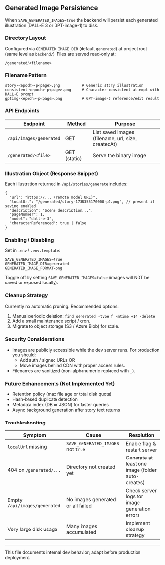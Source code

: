## Generated Image Persistence

When `SAVE_GENERATED_IMAGES=true` the backend will persist each generated illustration (DALL-E 3 or GPT-image-1) to disk.

### Directory Layout
Configured via `GENERATED_IMAGE_DIR` (default `generated`) at project root (same level as `backend/`). Files are served read‑only at:
```
/generated/<filename>
```

### Filename Pattern
```
story-<epoch>-p<page>.png          # Generic story illustration
consistent-<epoch>-p<page>.png     # Character-consistent attempt with DALL-E prompt
gptimg-<epoch>-p<page>.png         # GPT-image-1 reference/edit result
```

### API Endpoints
| Endpoint | Method | Purpose |
|----------|--------|---------|
| `/api/images/generated` | GET | List saved images (filename, url, size, createdAt) |
| `/generated/<file>` | GET (static) | Serve the binary image |

### Illustration Object (Response Snippet)
Each illustration returned in `/api/stories/generate` includes:
```jsonc
{
  "url": "https://... (remote model URL)",
  "localUrl": "/generated/story-1738355170000-p1.png", // present if saving enabled
  "description": "Scene description...",
  "pageNumber": 1,
  "model": "dall-e-3",
  "characterReferenced": true | false
}
```

### Enabling / Disabling
Set in `.env` / `.env.template`:
```
SAVE_GENERATED_IMAGES=true
GENERATED_IMAGE_DIR=generated
GENERATED_IMAGE_FORMAT=png
```
Toggle off by setting `SAVE_GENERATED_IMAGES=false` (images will NOT be saved or exposed locally).

### Cleanup Strategy
Currently no automatic pruning. Recommended options:
1. Manual periodic deletion: `find generated -type f -mtime +14 -delete`
2. Add a small maintenance script / cron.
3. Migrate to object storage (S3 / Azure Blob) for scale.

### Security Considerations
* Images are publicly accessible while the dev server runs. For production you should:
  - Add auth / signed URLs OR
  - Move images behind CDN with proper access rules.
* Filenames are sanitized (non-alphanumeric replaced with `_`).

### Future Enhancements (Not Implemented Yet)
* Retention policy (max file age or total disk quota)
* Hash-based duplicate detection
* Metadata index (DB or JSON) for faster queries
* Async background generation after story text returns

### Troubleshooting
| Symptom | Cause | Resolution |
|---------|-------|------------|
| `localUrl` missing | `SAVE_GENERATED_IMAGES` not `true` | Enable flag & restart server |
| 404 on `/generated/...` | Directory not created yet | Generate at least one image (folder auto-creates) |
| Empty `/api/images/generated` | No images generated or all failed | Check server logs for image generation errors |
| Very large disk usage | Many images accumulated | Implement cleanup strategy |

---
This file documents internal dev behavior; adapt before production deployment.

